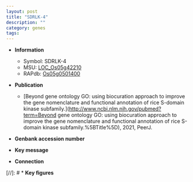 ```yaml
---
layout: post
title: "SDRLK-4"
description: ""
category: genes
tags: 
---
```


* **Information**  
    + Symbol: SDRLK-4  
    + MSU: [LOC_Os05g42210](http://rice.uga.edu/cgi-bin/ORF_infopage.cgi?orf=LOC_Os05g42210)  
    + RAPdb: [Os05g0501400](https://rapdb.dna.affrc.go.jp/locus/?name=Os05g0501400)  

* **Publication**  
    + [Beyond gene ontology GO: using biocuration approach to improve the gene nomenclature and functional annotation of rice S-domain kinase subfamily.](http://www.ncbi.nlm.nih.gov/pubmed?term=Beyond gene ontology GO: using biocuration approach to improve the gene nomenclature and functional annotation of rice S-domain kinase subfamily.%5BTitle%5D), 2021, PeerJ.

* **Genbank accession number**  

* **Key message**  

* **Connection**  

[//]: # * **Key figures**  


